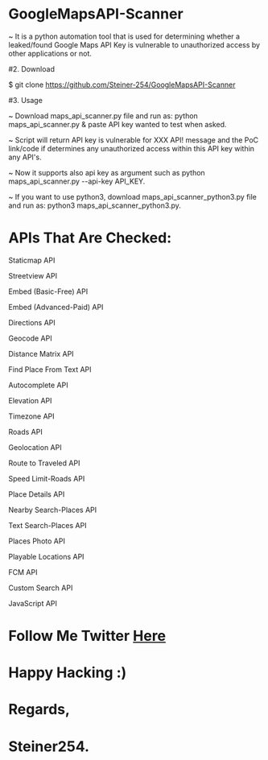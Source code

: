 # GoogleMapsAPI-Scanner

~ It is a python automation tool that is used for determining whether a leaked/found Google Maps API Key is vulnerable to unauthorized access by other applications or not.

#2. Download

$ git clone https://github.com/Steiner-254/GoogleMapsAPI-Scanner

#3. Usage

~ Download maps_api_scanner.py file and run as: python maps_api_scanner.py & paste API key wanted to test when asked.

~ Script will return API key is vulnerable for XXX API! message and the PoC link/code if determines any unauthorized access within this API key within any API's.

~ Now it supports also api key as argument such as python maps_api_scanner.py --api-key API_KEY.

~ If you want to use python3, download maps_api_scanner_python3.py file and run as: python3 maps_api_scanner_python3.py.


# APIs That Are Checked:

Staticmap API

Streetview API

Embed (Basic-Free) API

Embed (Advanced-Paid) API

Directions API

Geocode API

Distance Matrix API

Find Place From Text API

Autocomplete API

Elevation API

Timezone API

Roads API

Geolocation API

Route to Traveled API

Speed Limit-Roads API

Place Details API

Nearby Search-Places API

Text Search-Places API

Places Photo API

Playable Locations API

FCM API

Custom Search API

JavaScript API


# Follow Me Twitter [Here](https://twitter.com/steiner254)
# Happy Hacking :)
# Regards,
# Steiner254.
